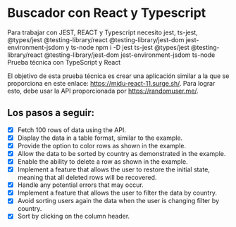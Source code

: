# Buscador con React y Typescript

Para trabajar con JEST, REACT y Typescript necesito jest, ts-jest, @types/jest @testing-library/react @testing-library/jest-dom jest-environment-jsdom y ts-node
npm i -D jest ts-jest @types/jest @testing-library/react @testing-library/jest-dom jest-environment-jsdom ts-node  
Prueba técnica con TypeScript y React

El objetivo de esta prueba técnica es crear una aplicación similar a la que se proporciona en este enlace: <https://midu-react-11.surge.sh/>. Para lograr esto, debe usar la API proporcionada por <https://randomuser.me/>.

## Los pasos a seguir:

- [x] Fetch 100 rows of data using the API.  
- [x] Display the data in a table format, similar to the example.  
- [x] Provide the option to color rows as shown in the example.  
- [x] Allow the data to be sorted by country as demonstrated in the example.  
- [x] Enable the ability to delete a row as shown in the example.  
- [x] Implement a feature that allows the user to restore the initial state, meaning that all deleted rows will be recovered.  
- [x] Handle any potential errors that may occur.  
- [x] Implement a feature that allows the user to filter the data by country.  
- [x] Avoid sorting users again the data when the user is changing filter by country.  
- [x] Sort by clicking on the column header.